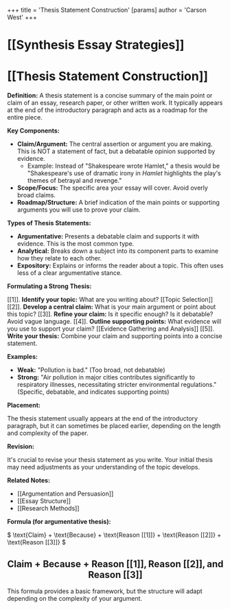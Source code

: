 +++
 title = 'Thesis Statement Construction'
[params]
	author = 'Carson West'
+++
# [[Synthesis Essay Strategies]]
# [[Thesis Statement Construction]]

**Definition:** A thesis statement is a concise summary of the main point or claim of an essay, research paper, or other written work.  It typically appears at the end of the introductory paragraph and acts as a roadmap for the entire piece.

**Key Components:**

* **Claim/Argument:**  The central assertion or argument you are making.  This is NOT a statement of fact, but a debatable opinion supported by evidence.
    * Example:  Instead of "Shakespeare wrote Hamlet,"  a thesis would be "Shakespeare's use of dramatic irony in *Hamlet* highlights the play's themes of betrayal and revenge."
* **Scope/Focus:** The specific area your essay will cover.  Avoid overly broad claims.
* **Roadmap/Structure:**  A brief indication of the main points or supporting arguments you will use to prove your claim.

**Types of Thesis Statements:**

* **Argumentative:** Presents a debatable claim and supports it with evidence.  This is the most common type.
* **Analytical:** Breaks down a subject into its component parts to examine how they relate to each other.
* **Expository:** Explains or informs the reader about a topic.  This often uses less of a clear argumentative stance.


**Formulating a Strong Thesis:**

[[1]]. **Identify your topic:** What are you writing about? [[Topic Selection]]
[[2]]. **Develop a central claim:** What is your main argument or point about this topic?
[[3]]. **Refine your claim:** Is it specific enough? Is it debatable?  Avoid vague language.
[[4]]. **Outline supporting points:** What evidence will you use to support your claim?  [[Evidence Gathering and Analysis]]
[[5]]. **Write your thesis:** Combine your claim and supporting points into a concise statement.


**Examples:**

* **Weak:**  "Pollution is bad." (Too broad, not debatable)
* **Strong:** "Air pollution in major cities contributes significantly to respiratory illnesses, necessitating stricter environmental regulations." (Specific, debatable, and indicates supporting points)


**Placement:**

The thesis statement usually appears at the end of the introductory paragraph, but it can sometimes be placed earlier, depending on the length and complexity of the paper.


**Revision:**

It's crucial to revise your thesis statement as you write.  Your initial thesis may need adjustments as your understanding of the topic develops.


**Related Notes:**

* [[Argumentation and Persuasion]]
* [[Essay Structure]]
* [[Research Methods]]


**Formula (for argumentative thesis):**

 $  \text{Claim} + \text{Because} + \text{Reason [[1]]} + \text{Reason [[2]]} + \text{Reason [[3]]}  $ 

##  $$  \text{Claim} + \text{Because} + \text{Reason [[1]]}, \text{Reason [[2]]}, \text{and Reason [[3]]}  $$  

This formula provides a basic framework, but the structure will adapt depending on the complexity of your argument.
